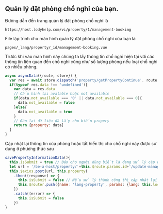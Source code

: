 ## Quản lý đặt phòng chổ nghỉ của bạn.
Đường dẫn đến trang quản lý đặt phòng chổ nghỉ là
```
https://host.lodyhelp.com/vi/property/1/management-booking
```
File lập trình cho màn hình quản lý đặt phòng chổ nghỉ của bạn là
```
pages/_lang/property/_id/management-booking.vue
```

Trước khi vào màn hình này chúng ta lấy thông tin chổ nghỉ hiện tại với các thông tin liên quan đến chổ nghỉ cũng như số lượng phòng nếu loại chổ nghỉ có nhiều phòng.

```javascript
async asyncData({route, store}) {
  var res = await store.dispatch('property/getPropertyContinue', route.params.id) // Lấy thông tin của property từ một action của vuex
  if(typeof res.data !== 'undefined'){
    var data = res.data
    // Cấu hình lại avalable hoặc not available
    if(data.not_available === '0' || data.not_available === 0){
      data.not_available = false
    }else{
      data.not_available = true
    }
    // Gán lại dữ liệu đã lấy cho biến propery
    return {property: data}
  }
}
```

Cập nhật lại thông tin của phòng hoặc tắt hiển thị cho chổ nghỉ này được sử dụng ở phương thức sau

```javascript
savePropertyInformationData(){
  this.isSubmit = true // Báo cho người dùng biết là đang xử lý cập nhật dữ liệu
  let url = '/be-a-host/property/'+this.$route.params.id+'/update-manage-booking' // Khai báo biến đường dẫn API để xử lý cập nhật dữ liệu
  this.$axios.post(url, this.property)
    .then((response) => {
      this.isSubmit = false // Nếu xử lý thành công thì cập nhật lại trạng thái của xử lý dữ liệu
      this.$router.push({name: 'lang-property', params: {lang: this.locale}}) // Chuyển sang màn hình chổ nghỉ của tôi nếu xử lý thành công
    })
    .catch((error) => {
      this.isSubmit = false
    })
}
```